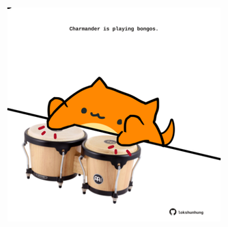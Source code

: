<!-- built at 21/05/2024, 20:00:38 UTC -->
<p align="center">
  <img width="500" height="500" src="./ReadmeImage.svg">
</p>
